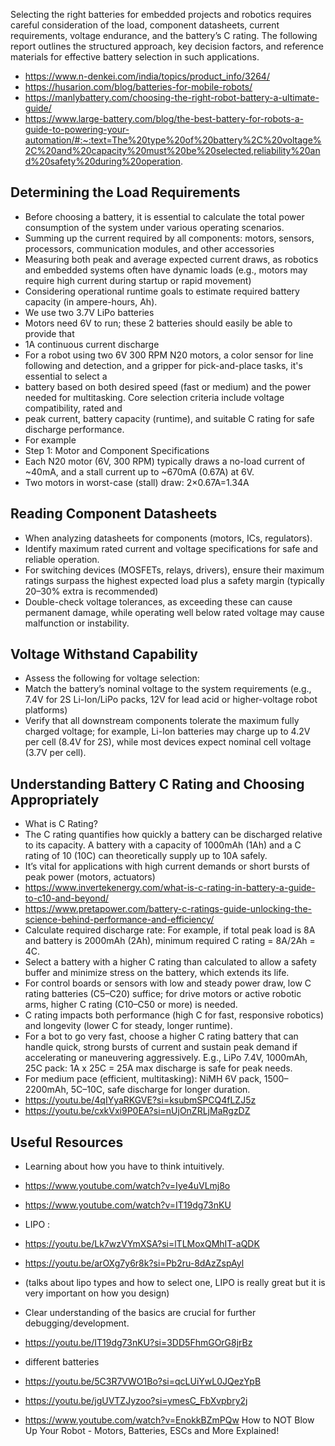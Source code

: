 Selecting the right batteries for embedded projects and robotics requires careful consideration of the load, component datasheets, current requirements, voltage endurance, and the battery’s C rating. The following report outlines the structured approach, key decision factors, and reference materials for effective battery selection in such applications.

- https://www.n-denkei.com/india/topics/product_info/3264/
- https://husarion.com/blog/batteries-for-mobile-robots/
- https://manlybattery.com/choosing-the-right-robot-battery-a-ultimate-guide/
- https://www.large-battery.com/blog/the-best-battery-for-robots-a-guide-to-powering-your-automation/#:~:text=The%20type%20of%20battery%2C%20voltage%2C%20and%20capacity%20must%20be%20selected,reliability%20and%20safety%20during%20operation.

## Determining the Load Requirements
- Before choosing a battery, it is essential to calculate the total power consumption of the system under various operating scenarios.
- Summing up the current required by all components: motors, sensors, processors, communication modules, and other accessories
- Measuring both peak and average expected current draws, as robotics and embedded systems often have dynamic loads (e.g., motors may require high current during    startup or rapid movement)
- Considering operational runtime goals to estimate required battery capacity (in ampere-hours, Ah).
- We use two 3.7V LiPo batteries
- Motors need 6V to run; these 2 batteries should easily be able to provide that
- 1A continuous current discharge
- For a robot using two 6V 300 RPM N20 motors, a color sensor for line following and detection, and a gripper for pick-and-place tasks, it's essential to select a
- battery based on both desired speed (fast or medium) and the power needed for multitasking. Core selection criteria include voltage compatibility, rated and
- peak current, battery capacity (runtime), and suitable C rating for safe discharge performance.
- For example
- Step 1: Motor and Component Specifications
- Each N20 motor (6V, 300 RPM) typically draws a no-load current of ~40mA, and a stall current up to ~670mA (0.67A) at 6V.
- Two motors in worst-case (stall) draw: 2×0.67A=1.34A

## Reading Component Datasheets
- When analyzing datasheets for components (motors, ICs, regulators).
- Identify maximum rated current and voltage specifications for safe and reliable operation.
- For switching devices (MOSFETs, relays, drivers), ensure their maximum ratings surpass the highest expected load plus a safety margin (typically 20–30% extra is   recommended)
- Double-check voltage tolerances, as exceeding these can cause permanent damage, while operating well below rated voltage may cause malfunction or instability.

## Voltage Withstand Capability
- Assess the following for voltage selection:
- Match the battery’s nominal voltage to the system requirements (e.g., 7.4V for 2S Li-Ion/LiPo packs, 12V for lead acid or higher-voltage robot platforms)
- Verify that all downstream components tolerate the maximum fully charged voltage; for example, Li-Ion batteries may charge up to 4.2V per cell (8.4V for 2S),
  while most devices expect nominal cell voltage (3.7V per cell).

## Understanding Battery C Rating and Choosing Appropriately
- What is C Rating?
- The C rating quantifies how quickly a battery can be discharged relative to its capacity. A battery with a capacity of 1000mAh (1Ah) and a C rating of 10 (10C)
  can theoretically supply up to 10A safely.
- It’s vital for applications with high current demands or short bursts of peak power (motors, actuators)
- https://www.invertekenergy.com/what-is-c-rating-in-battery-a-guide-to-c10-and-beyond/
- https://www.pretapower.com/battery-c-ratings-guide-unlocking-the-science-behind-performance-and-efficiency/
- Calculate required discharge rate: For example, if total peak load is 8A and battery is 2000mAh (2Ah), minimum required C rating = 8A/2Ah = 4C.
- Select a battery with a higher C rating than calculated to allow a safety buffer and minimize stress on the battery, which extends its life.
- For control boards or sensors with low and steady power draw, low C rating batteries (C5–C20) suffice; for drive motors or active robotic arms, higher C rating
  (C10–C50 or more) is needed.
- C rating impacts both performance (high C for fast, responsive robotics) and longevity (lower C for steady, longer runtime).
- For a bot to go very fast, choose a higher C rating battery that can handle quick, strong bursts of current and sustain peak demand if accelerating or
  maneuvering aggressively. E.g., LiPo 7.4V, 1000mAh, 25C pack: 1A x 25C = 25A max discharge is safe for peak needs.
- For medium pace (efficient, multitasking): NiMH 6V pack, 1500–2200mAh, 5C–10C, safe discharge for longer duration.
- https://youtu.be/4qIYyaRKGVE?si=ksubmSPCQ4fLZJ5z
- https://youtu.be/cxkVxi9P0EA?si=nUjOnZRLjMaRgzDZ

  
## Useful Resources
- Learning about how you have to think intuitively.
- https://www.youtube.com/watch?v=Iye4uVLmj8o
- https://www.youtube.com/watch?v=IT19dg73nKU
  
- LIPO :
- https://youtu.be/Lk7wzVYmXSA?si=lTLMoxQMhIT-aQDK
- https://youtu.be/arOXg7y6r8k?si=Pb2ru-8dAzZspAyl
- (talks about lipo types and how to select one, LIPO is really great but it is very important on how you design)

- Clear understanding of the basics are crucial for further debugging/development.
- https://youtu.be/IT19dg73nKU?si=3DD5FhmGOrG8jrBz
- different batteries
- https://youtu.be/5C3R7VWO1Bo?si=qcLUiYwL0JQezYpB
- https://youtu.be/jgUVTZJyzoo?si=ymesC_FbXvpbry2j

- https://www.youtube.com/watch?v=EnokkBZmPQw  How to NOT Blow Up Your Robot - Motors, Batteries, ESCs and More Explained!



